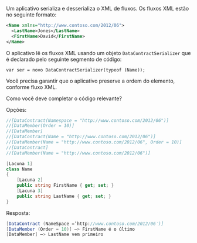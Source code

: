 ﻿Um aplicativo serializa e desserializa o XML de fluxos. Os fluxos XML estão no 
seguinte formato:

```xml
<Name xmlns="http://www.contoso.com/2012/06">
  <LastName>Jones</LastName>
  <FirstName>David</FirstName>
</Name>
```

O aplicativo lê os fluxos XML usando um objeto `DataContractSerializer` que é
declarado pelo seguinte segmento de código:

`var ser = novo DataContractSerializer(typeof (Name));`

Você precisa garantir que o aplicativo preserve a ordem do elemento, conforme
fluxo XML.

Como você deve completar o código relevante?

Opções:

```csharp
//[DataContract(Namespace = "http://www.contoso.com/2012/06")]
//[DataMember(Order = 10)]
//[DataMember]
//[DataContract(Name = "http://www.contoso.com/2012/06")]
//[DataMember(Name = "http://www.contoso.com/2012/06", Order = 10)]
//[DataContract]
//[DataMember(Name = "http://www.contoso.com/2012/06")]
```

```csharp
[Lacuna 1]
class Name
{
    [Lacuna 2]
    public string FirstName { get; set; }
    [Lacuna 3]
    public string LastName { get; set; }
}
```

Resposta:
```csharp
[DataContract (NameSpace =’http://www.contoso.com/2012/06′)]
[DataMember (Order = 10)] —> FirstName é o último
[DataMember] —> LastName vem primeiro
```